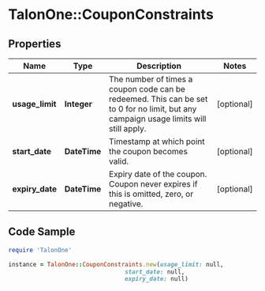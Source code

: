 # TalonOne::CouponConstraints

## Properties

Name | Type | Description | Notes
------------ | ------------- | ------------- | -------------
**usage_limit** | **Integer** | The number of times a coupon code can be redeemed. This can be set to 0 for no limit, but any campaign usage limits will still apply.  | [optional] 
**start_date** | **DateTime** | Timestamp at which point the coupon becomes valid. | [optional] 
**expiry_date** | **DateTime** | Expiry date of the coupon. Coupon never expires if this is omitted, zero, or negative. | [optional] 

## Code Sample

```ruby
require 'TalonOne'

instance = TalonOne::CouponConstraints.new(usage_limit: null,
                                 start_date: null,
                                 expiry_date: null)
```


